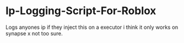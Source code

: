# Ip-Logging-Script-For-Roblox
Logs anyones ip if they inject this on a executor i think it only works on synapse x not too sure.
